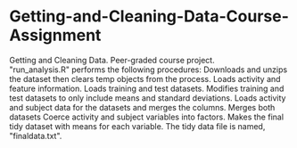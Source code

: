 # Getting-and-Cleaning-Data-Course-Assignment

Getting and Cleaning Data.
Peer-graded course project.  
"run_analysis.R" performs the following procedures:
  Downloads and unzips the dataset then clears temp objects from the process.
  Loads activity and feature information.
  Loads training and test datasets.
  Modifies training and test datasets to only include means and standard deviations.
  Loads activity and subject data for the datasets and merges the columns.
  Merges both datasets
  Coerce activity and subject variables into factors.
  Makes the final tidy dataset with means for each variable.
  The tidy data file is named, "finaldata.txt".
